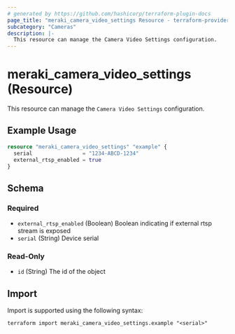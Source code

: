 ```yaml
---
# generated by https://github.com/hashicorp/terraform-plugin-docs
page_title: "meraki_camera_video_settings Resource - terraform-provider-meraki"
subcategory: "Cameras"
description: |-
  This resource can manage the Camera Video Settings configuration.
---
```


# meraki_camera_video_settings (Resource)

This resource can manage the `Camera Video Settings` configuration.

## Example Usage

```terraform
resource "meraki_camera_video_settings" "example" {
  serial                = "1234-ABCD-1234"
  external_rtsp_enabled = true
}
```

<!-- schema generated by tfplugindocs -->
## Schema

### Required

- `external_rtsp_enabled` (Boolean) Boolean indicating if external rtsp stream is exposed
- `serial` (String) Device serial

### Read-Only

- `id` (String) The id of the object

## Import

Import is supported using the following syntax:

```shell
terraform import meraki_camera_video_settings.example "<serial>"
```
